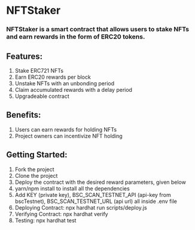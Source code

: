 # NFTStaker

### NFTStaker is a smart contract that allows users to stake NFTs and earn rewards in the form of ERC20 tokens.

## Features:

1. Stake ERC721 NFTs
2. Earn ERC20 rewards per block
3. Unstake NFTs with an unbonding period
4. Claim accumulated rewards with a delay period
5. Upgradeable contract

## Benefits:

1. Users can earn rewards for holding NFTs
2. Project owners can incentivize NFT holding

## Getting Started:

1. Fork the project
2. Clone the project
3. Deploy the contract with the desired reward parameters, given below
4. yarn/npm install to install all the dependencies
5. Add KEY (private key), BSC_SCAN_TESTNET_API (api-key from bscTestnet), BSC_SCAN_TESTNET_URL (api url) all inside .env file
6. Deploying Contract: npx hardhat run scripts/deploy.js
7. Verifying Contract: npx hardhat verify <Contract-Address>
8. Testing: npx hardhat test
